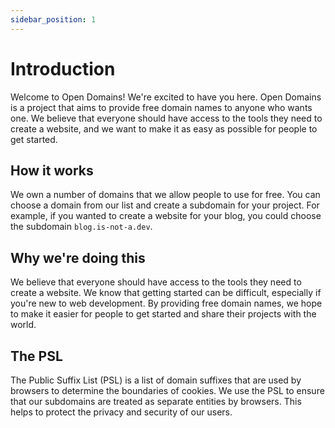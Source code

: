 ```yaml
---
sidebar_position: 1
---
```


# Introduction

Welcome to Open Domains! We're excited to have you here. Open Domains is a project that aims to provide free domain names to anyone who wants one. We believe that everyone should have access to the tools they need to create a website, and we want to make it as easy as possible for people to get started.

## How it works

We own a number of domains that we allow people to use for free. You can choose a domain from our list and create a subdomain for your project. For example, if you wanted to create a website for your blog, you could choose the subdomain `blog.is-not-a.dev`.

## Why we're doing this

We believe that everyone should have access to the tools they need to create a website. We know that getting started can be difficult, especially if you're new to web development. By providing free domain names, we hope to make it easier for people to get started and share their projects with the world.


## The PSL

The Public Suffix List (PSL) is a list of domain suffixes that are used by browsers to determine the boundaries of cookies. We use the PSL to ensure that our subdomains are treated as separate entities by browsers. This helps to protect the privacy and security of our users.
